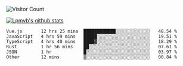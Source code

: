 ![Visitor Count](https://profile-counter.glitch.me/Lpmvb/count.svg)

[![Lpmvb's github stats](https://github-readme-stats.vercel.app/api?username=lpmvb&show_icons=true&title_color=fff&icon_color=79ff97&text_color=9f9f9f&bg_color=151515)](https://github.com/anuraghazra/github-readme-stats)

<!--
Here are some ideas to get you started:

- 🔭 I’m currently working on ...
- 🌱 I’m currently learning ...
- 👯 I’m looking to collaborate on ...
- 🤔 I’m looking for help with ...
- 💬 Ask me about ...
- 📫 How to reach me: ...
- 😄 Pronouns: ...
- ⚡ Fun fact: ...
-->

<!--START_SECTION:waka-->

```text
Vue.js       12 hrs 25 mins  ████████████░░░░░░░░░░░░░   48.54 %
JavaScript   4 hrs 59 mins   █████░░░░░░░░░░░░░░░░░░░░   19.51 %
TypeScript   4 hrs 40 mins   ████▓░░░░░░░░░░░░░░░░░░░░   18.29 %
Rust         1 hr 56 mins    ██░░░░░░░░░░░░░░░░░░░░░░░   07.61 %
JSON         1 hr            █░░░░░░░░░░░░░░░░░░░░░░░░   03.97 %
Other        12 mins         ▒░░░░░░░░░░░░░░░░░░░░░░░░   00.84 %
```

<!--END_SECTION:waka-->
